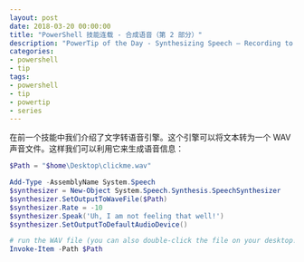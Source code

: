 ```yaml
---
layout: post
date: 2018-03-20 00:00:00
title: "PowerShell 技能连载 - 合成语音（第 2 部分）"
description: "PowerTip of the Day - Synthesizing Speech – Recording to File (Part 2)"
categories:
- powershell
- tip
tags:
- powershell
- tip
- powertip
- series
---
```

在前一个技能中我们介绍了文字转语音引擎。这个引擎可以将文本转为一个 WAV 声音文件。这样我们可以利用它来生成语音信息：

```powershell
$Path = "$home\Desktop\clickme.wav"

Add-Type -AssemblyName System.Speech
$synthesizer = New-Object System.Speech.Synthesis.SpeechSynthesizer
$synthesizer.SetOutputToWaveFile($Path)
$synthesizer.Rate = -10
$synthesizer.Speak('Uh, I am not feeling that well!')
$synthesizer.SetOutputToDefaultAudioDevice()

# run the WAV file (you can also double-click the file on your desktop!)
Invoke-Item -Path $Path
```

<!--本文国际来源：[Synthesizing Speech – Recording to File (Part 2)](http://community.idera.com/powershell/powertips/b/tips/posts/synthesizing-speech-recording-to-file-part-2)-->
